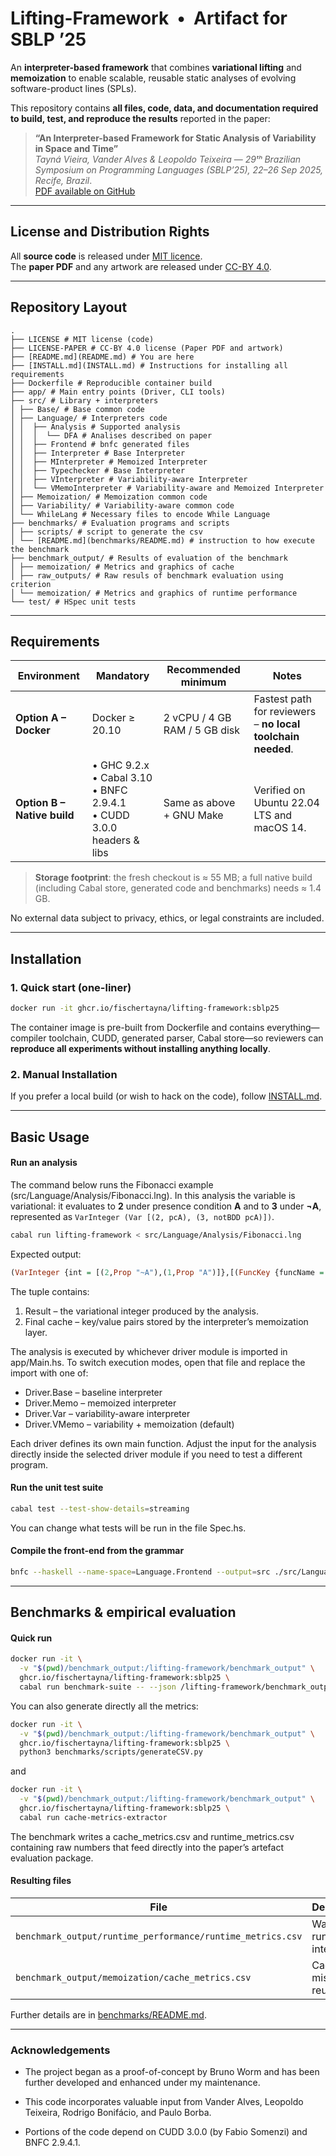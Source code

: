 # Lifting-Framework &nbsp;•&nbsp; Artifact for SBLP ’25

<!-- [![DOI](https://zenodo.org/badge/DOI/10.5281/zenodo.XXXXX.svg)](https://doi.org/10.5281/zenodo.XXXXX) -->

An **interpreter-based framework** that combines **variational lifting** and **memoization** to enable scalable, reusable static analyses of evolving software-product lines (SPLs).

This repository contains **all files, code, data, and documentation required to build, test, and reproduce the results** reported in the paper:

> **“An Interpreter-based Framework for Static Analysis of Variability in Space and Time”**  
> *Tayná Vieira, Vander Alves & Leopoldo Teixeira* — *29ᵗʰ Brazilian Symposium on Programming Languages (SBLP’25), 22–26 Sep 2025, Recife, Brazil*.  
> [PDF available on GitHub](https://github.com/fischertayna/lifting-framework/blob/main/An_Interpreter-based_Framework_for_Static_Analysis_of_Variability_in_Space_and_Time_SBLP25.pdf)

---

## License and Distribution Rights

All **source code** is released under [MIT licence](LICENSE).  
The **paper PDF** and any artwork are released under [CC-BY 4.0](LICENSE-PAPER).  

---

## Repository Layout

```text
.
├── LICENSE # MIT license (code)
├── LICENSE-PAPER # CC-BY 4.0 license (Paper PDF and artwork)
├── [README.md](README.md) # You are here
├── [INSTALL.md](INSTALL.md) # Instructions for installing all requirements
├── Dockerfile # Reproducible container build
├── app/ # Main entry points (Driver, CLI tools)
├── src/ # Library + interpreters
│ ├── Base/ # Base common code
│ ├── Language/ # Interpreters code
│ │  ├── Analysis # Supported analysis
│ │  │  └── DFA # Analises described on paper
│ │  ├── Frontend # bnfc generated files
│ │  ├── Interpreter # Base Interpreter
│ │  ├── MInterpreter # Memoized Interpreter
│ │  ├── Typechecker # Base Interpreter
│ │  ├── VInterpreter # Variability-aware Interpreter
│ │  └── VMemoInterpreter # Variability-aware and Memoized Interpreter
│ ├── Memoization/ # Memoization common code
│ ├── Variability/ # Variability-aware common code
│ └── WhileLang # Necessary files to encode While Language
├── benchmarks/ # Evaluation programs and scripts
│ ├── scripts/ # script to generate the csv
│ └── [README.md](benchmarks/README.md) # instruction to how execute the benchmark
├── benchmark_output/ # Results of evaluation of the benchmark
│ ├── memoization/ # Metrics and graphics of cache
│ ├── raw_outputs/ # Raw resuls of benchmark evaluation using criterion
│ └── memoization/ # Metrics and graphics of runtime performance
└── test/ # HSpec unit tests
```

---

## Requirements

| Environment | Mandatory | Recommended minimum | Notes |
|-------------|-----------|---------------------|-------|
| **Option A – Docker** | Docker ≥ 20.10 | 2 vCPU / 4 GB RAM / 5 GB disk | Fastest path for reviewers – **no local toolchain needed**. |
| **Option B – Native build** | • GHC 9.2.x<br>• Cabal 3.10<br>• BNFC 2.9.4.1<br>• CUDD 3.0.0 headers & libs | Same as above + GNU Make | Verified on Ubuntu 22.04 LTS and macOS 14. |

> **Storage footprint**: the fresh checkout is ≈ 55 MB; a full native build (including Cabal store, generated code and benchmarks) needs ≈ 1.4 GB.

No external data subject to privacy, ethics, or legal constraints are included.

---

## Installation

### 1. Quick start (one-liner)

```bash
docker run -it ghcr.io/fischertayna/lifting-framework:sblp25
```

The container image is pre-built from Dockerfile and contains everything—compiler toolchain, CUDD, generated parser, Cabal store—so reviewers can **reproduce all experiments without installing anything locally**.

### 2. Manual Installation

If you prefer a local build (or wish to hack on the code), follow [INSTALL.md](INSTALL.md).

---

## Basic Usage

#### Run an analysis

The command below runs the Fibonacci example (src/Language/Analysis/Fibonacci.lng). In this analysis the variable is variational: it evaluates to **2** under presence condition **A** and to **3** under **¬A**, represented as `VarInteger (Var [(2, pcA), (3, notBDD pcA)])`.

```bash
cabal run lifting-framework < src/Language/Analysis/Fibonacci.lng
```

Expected output:

```haskell
(VarInteger {int = [(2,Prop "~A"),(1,Prop "A")]},[(FuncKey {funcName = "fib", funcArgsHash = -4093578937204566083},(VarInteger {int = [(2,Prop "~A"),(1,Prop "A")]},0))])
```

The tuple contains:

1. Result – the variational integer produced by the analysis.
2. Final cache – key/value pairs stored by the interpreter’s memoization layer.

The analysis is executed by whichever driver module is imported in app/Main.hs.
To switch execution modes, open that file and replace the import with one of:

- Driver.Base – baseline interpreter
- Driver.Memo – memoized interpreter
- Driver.Var – variability-aware interpreter
- Driver.VMemo – variability + memoization (default)

Each driver defines its own main function. Adjust the input for the analysis directly inside the selected driver module if you need to test a different program.

#### Run the unit test suite

```bash
cabal test --test-show-details=streaming
```

You can change what tests will be run in the file Spec.hs.

#### Compile the front-end from the grammar

```bash
bnfc --haskell --name-space=Language.Frontend --output=src ./src/Language/Language.cf
```

---

## Benchmarks & empirical evaluation

#### Quick run

```bash
docker run -it \
  -v "$(pwd)/benchmark_output:/lifting-framework/benchmark_output" \
  ghcr.io/fischertayna/lifting-framework:sblp25 \
  cabal run benchmark-suite -- --json /lifting-framework/benchmark_output/benchmark.json
```

You can also generate directly all the metrics:

```bash
docker run -it \
  -v "$(pwd)/benchmark_output:/lifting-framework/benchmark_output" \
  ghcr.io/fischertayna/lifting-framework:sblp25 \
  python3 benchmarks/scripts/generateCSV.py
```

and

```bash
docker run -it \
  -v "$(pwd)/benchmark_output:/lifting-framework/benchmark_output" \
  ghcr.io/fischertayna/lifting-framework:sblp25 \
  cabal run cache-metrics-extractor
```

The benchmark writes a cache_metrics.csv and runtime_metrics.csv containing raw numbers that feed
directly into the paper’s artefact evaluation package.

#### Resulting files

| File                          | Description                        |
| ----------------------------- | ---------------------------------- |
| `benchmark_output/runtime_performance/runtime_metrics.csv` | Wall-clock runtime per interpreter |
| `benchmark_output/memoization/cache_metrics.csv`   | Cache hits, misses, and reuse      |

Further details are in [benchmarks/README.md](benchmarks/README.md).

---

### Acknowledgements

- The project began as a proof-of-concept by Bruno Worm and has been further developed and enhanced under my maintenance.

- This code incorporates valuable input from Vander Alves, Leopoldo Teixeira, Rodrigo Bonifácio, and Paulo Borba.

- Portions of the code depend on CUDD 3.0.0 (by Fabio Somenzi) and BNFC 2.9.4.1.